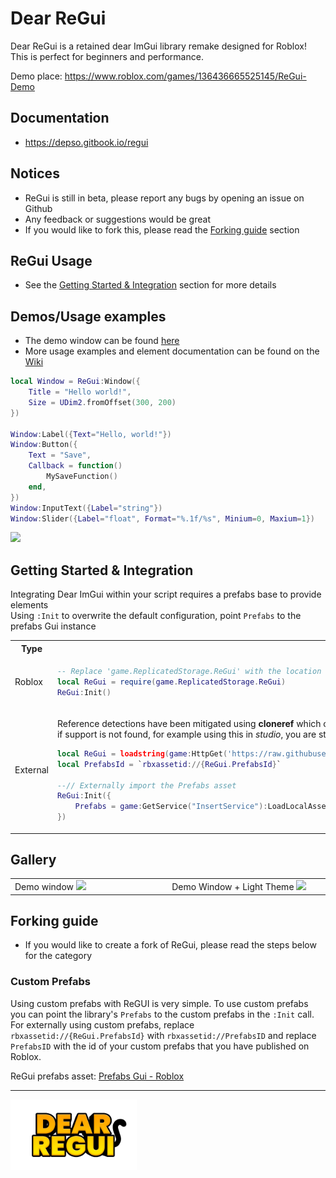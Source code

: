 # Dear ReGui
Dear ReGui is a retained dear ImGui library remake designed for Roblox!
This is perfect for beginners and performance.

Demo place: https://www.roblox.com/games/136436665525145/ReGui-Demo

## Documentation
- https://depso.gitbook.io/regui

## Notices
- ReGui is still in beta, please report any bugs by opening an issue on Github
- Any feedback or suggestions would be great
- If you would like to fork this, please read the [Forking guide](#forking-guide) section
  
## ReGui Usage
- See the [Getting Started & Integration](#getting-started--integration) section for more details

## Demos/Usage examples
- The demo window can be found [here](/Demo%20window.lua)
- More usage examples and element documentation can be found on the [Wiki](https://github.com/depthso/Roblox-ImGUI/wiki)

```lua
local Window = ReGui:Window({
	Title = "Hello world!",
	Size = UDim2.fromOffset(300, 200)
})

Window:Label({Text="Hello, world!"})
Window:Button({
	Text = "Save",
	Callback = function()
		MySaveFunction()
	end,
})
Window:InputText({Label="string"})
Window:Slider({Label="float", Format="%.1f/%s", Minium=0, Maxium=1})
```

<img src="https://github.com/user-attachments/assets/9181571f-39c3-42bc-8677-3a433c92e6e3" width="400px">


## Getting Started & Integration
Integrating Dear ImGui within your script requires a prefabs base to provide elements \
Using `:Init` to overwrite the default configuration, point `Prefabs` to the prefabs Gui instance

<table>
  <tr>
    <th>Type</th>
  </tr>
  <tr>
    <td>Roblox</td>
    <td>
	    
```lua
-- Replace 'game.ReplicatedStorage.ReGui' with the location of the ReGui module
local ReGui = require(game.ReplicatedStorage.ReGui)
ReGui:Init()
```

</td>
  </tr>
  <tr>
    <td>External</td>
    <td>
	    
Reference detections have been mitigated using **cloneref** which compatibility is checked, \
if support is not found, for example using this in _studio_, you are still able to use it

```lua
local ReGui = loadstring(game:HttpGet('https://raw.githubusercontent.com/depthso/Dear-ReGui/refs/heads/main/ReGui.lua'))()
local PrefabsId = `rbxassetid://{ReGui.PrefabsId}`

--// Externally import the Prefabs asset
ReGui:Init({
	Prefabs = game:GetService("InsertService"):LoadLocalAsset(PrefabsId)
})
```
</td>
  </tr>
</table>

## Gallery
<table>
	<tr>
		<td width="600">
			Demo window
			<img src="https://github.com/user-attachments/assets/0b9028a1-4615-4ddb-a2cc-0068653f562e">
		</td>
		<td width="600">
			Demo Window + Light Theme
			<img src="https://github.com/user-attachments/assets/2c6eab9a-83c9-4b1b-b589-f9debbe21d84">
		</td>
	</tr>
</table>

## Forking guide
- If you would like to create a fork of ReGui, please read the steps below for the category

### Custom Prefabs
Using custom prefabs with ReGUI is very simple. 
To use custom prefabs you can point the library's `Prefabs` to the custom prefabs in the `:Init` call. For externally using custom prefabs, replace `rbxassetid://{ReGui.PrefabsId}` with `rbxassetid://PrefabsID` and replace `PrefabsID` with the id of your custom prefabs that you have published on Roblox.

ReGui prefabs asset: [Prefabs Gui - Roblox](https://create.roblox.com/store/asset/71968920594655)

---
<img src="/docs/images/Dear ReGui.png" width="40%">
